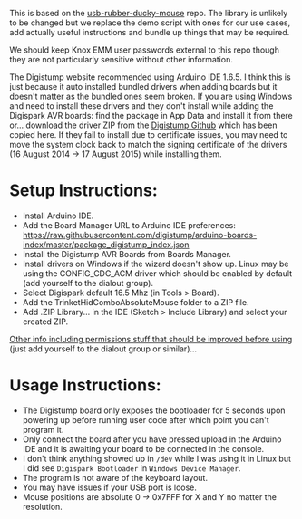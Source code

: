 This is based on the [usb-rubber-ducky-mouse](https://github.com/jfedor2/usb-rubber-ducky-mouse) repo. The library is unlikely to be changed but we replace the demo script with ones for our use cases, add actually useful instructions and bundle up things that may be required.

We should keep Knox EMM user passwords external to this repo though they are not particularly sensitive without other information.

The Digistump website recommended using Arduino IDE 1.6.5. I think this is just because it auto installed bundled drivers when adding boards but it doesn't matter as the bundled ones seem broken. If you are using Windows and need to install these drivers and they don't install while adding the Digispark AVR boards: find the package in App Data and install it from there or... download the driver ZIP from the [Digistump Github](https://github.com/digistump/DigistumpArduino/releases) which has been copied here. If they fail to install due to certificate issues, you may need to move the system clock back to match the signing certificate of the drivers (16 August 2014 -> 17 August 2015) while installing them.

# Setup Instructions:
 - Install Arduino IDE.
 - Add the Board Manager URL to Arduino IDE preferences: https://raw.githubusercontent.com/digistump/arduino-boards-index/master/package_digistump_index.json
 - Install the Digistump AVR Boards from Boards Manager.
 - Install drivers on Windows if the wizard doesn't show up. Linux may be using the CONFIG_CDC_ACM driver which should be enabled by default (add yourself to the dialout group).
 - Select Digispark default 16.5 Mhz (in Tools > Board).
 - Add the TrinketHidComboAbsoluteMouse folder to a ZIP file.
 - Add .ZIP Library... in the IDE (Sketch > Include Library) and select your created ZIP.

[Other info including permissions stuff that should be improved before using](https://startingelectronics.org/tutorials/arduino/digispark/digispark-linux-setup/) (just add yourself to the dialout group or similar)...

# Usage Instructions:
 - The Digistump board only exposes the bootloader for 5 seconds upon powering up before running user code after which point you can't program it.
 - Only connect the board after you have pressed upload in the Arduino IDE and it is awaiting your board to be connected in the console.
 - I don't think anything showed up in `/dev` while I was using it in Linux but I did see `Digispark Bootloader` in `Windows Device Manager`.
 - The program is not aware of the keyboard layout.
 - You may have issues if your USB port is loose.
 - Mouse positions are absolute 0 -> 0x7FFF for X and Y no matter the resolution.
